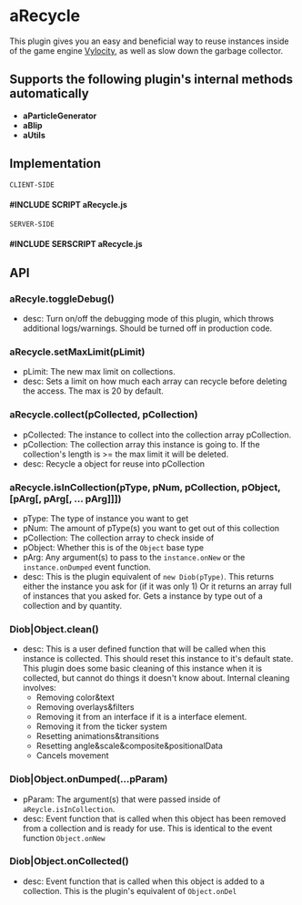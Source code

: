 # aRecycle
This plugin gives you an easy and beneficial way to reuse instances inside of the game engine [Vylocity](https://vylocity.com), as well as slow down the garbage collector.

## Supports the following plugin's internal methods automatically  
* **aParticleGenerator**  
* **aBlip**  
* **aUtils**  

## Implementation 

`CLIENT-SIDE`  
#### #INCLUDE SCRIPT aRecycle.js  
`SERVER-SIDE` 
#### #INCLUDE SERSCRIPT aRecycle.js  

## API  
### aRecyle.toggleDebug()
   - desc: Turn on/off the debugging mode of this plugin, which throws additional logs/warnings. Should be turned off in production code.
  
###  aRecycle.setMaxLimit(pLimit)
   - pLimit: The new max limit on collections.
   - desc: Sets a limit on how much each array can recycle before deleting the access. The max is 20 by default. 

###  aRecycle.collect(pCollected, pCollection)
  - pCollected: The instance to collect into the collection array pCollection.
  - pCollection: The collection array this instance is going to. If the collection's length is >= the max limit it will be deleted.
  - desc: Recycle a object for reuse into pCollection

###  aRecycle.isInCollection(pType, pNum, pCollection, pObject, [pArg[, pArg[, ... pArg]]])
  - pType: The type of instance you want to get
  - pNum: The amount of pType(s) you want to get out of this collection
  - pCollection: The collection array to check inside of
  - pObject: Whether this is of the `Object` base type
  - pArg: Any argument(s) to pass to the `instance.onNew` or the `instance.onDumped` event function.
  - desc: This is the plugin equivalent of `new Diob(pType)`. This returns either the instance you ask for (if it was only 1) Or it returns an array full of instances that you asked for. Gets a instance by type out of a collection and by quantity.

### Diob|Object.clean()
   - desc: This is a user defined function that will be called when this instance is collected. This should reset this instance to it's default state. This plugin does some basic cleaning of this instance when it is collected, but cannot do things it doesn't know about. Internal cleaning involves:
      - Removing color&text
      - Removing overlays&filters
      - Removing it from an interface if it is a interface element.
      - Removing it from the ticker system
      - Resetting animations&transitions
      - Resetting angle&scale&composite&positionalData
      - Cancels movement

### Diob|Object.onDumped(...pParam)
   - pParam: The argument(s) that were passed inside of `aReycle.isInCollection`.
   - desc: Event function that is called when this object has been removed from a collection and is ready for use. This is identical to the event function `Object.onNew`


### Diob|Object.onCollected()
   - desc: Event function that is called when this object is added to a collection. This is the plugin's equivalent of `Object.onDel`
